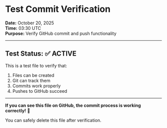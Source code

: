 # Test Commit Verification

**Date:** October 20, 2025  
**Time:** 03:30 UTC  
**Purpose:** Verify GitHub commit and push functionality

---

## Test Status: ✅ ACTIVE

This is a test file to verify that:
1. Files can be created
2. Git can track them
3. Commits work properly
4. Pushes to GitHub succeed

---

**If you can see this file on GitHub, the commit process is working correctly!** 🎉

You can safely delete this file after verification.

